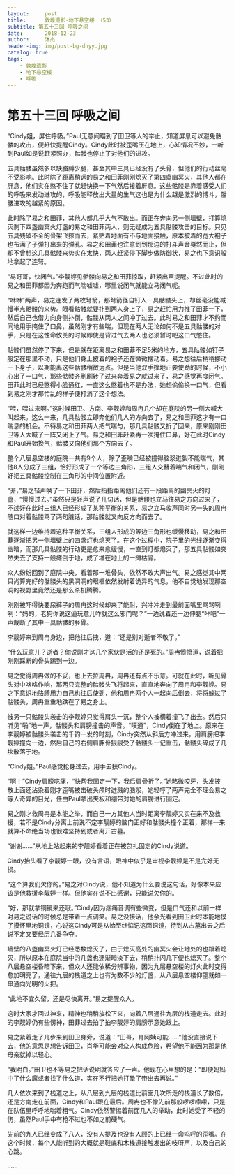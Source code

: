 ```yaml
---
layout:     post
title:      敦煌遗影·地下悬空楼 （53）
subtitle: 第五十三回 呼吸之间
date:       2018-12-23
author:     沐杰
header-img: img/post-bg-dhyy.jpg
catalog: true
tags:
    - 敦煌遗影
    - 地下悬空楼
    - 呼吸
---
```

# 第五十三回 呼吸之间

“Cindy姐，屏住呼吸。”Paul无意间瞄到了田卫等人的举止，知道屏息可以避免骷髅的攻击，便赶快提醒Cindy。Cindy此时被歪嘴压在地上，心知情况不妙，一听到Paul如是说赶紧照办，骷髅也停止了对他们的进攻。

五具骷髅虽然多以缺胳膊少腿，甚至其中三具已经没有了头骨，但他们的行动丝毫不受影响。此时除了距离稍远的易之和田菲刚刚熄灭了第四盏幽冥火，其他人都在屏息，他们实在憋不住了就赶快换一下气然后接着屏息。这些骷髅是靠着感受人们的呼吸来发动进攻的，呼吸能释放出大量的生气这也是为什么越是激烈的博斗，骷髅进攻的越紧的原因。

此时除了易之和田菲，其他人都几乎大气不敢出。而正在奔向另一侧墙壁，打算熄灭剩下四盏幽冥火灯盏的易之和田菲两人，则无疑成为五具骷髅攻击的目标。只见五具残破不全的骨架飞掠而去，紧贴着地面有不与地面接触，原本披着的宽大袍子也布满了子弹打出来的弹孔。易之和田菲也注意到到那边的打斗声音戛然而止，但却不曾想这几具骷髅来势实在太快，两人赶紧停下脚步做防御状，易之也下意识般地拿起了连弩。

“易哥哥，快闭气。”李靓婷见骷髅向易之和田菲掠取，赶紧出声提醒。不过此时的易之和田菲都因为奔跑而气喘嘘嘘，哪里说闭气就能立马闭气呢。

“咻咻”两声，易之连发了两枚弩箭，那弩箭径自钉入一具骷髅头上，却丝毫没能减慢半点骷髅的来势。眼看骷髅就要扑到两人身上了，易之赶忙用力推了田菲一下，然后自己也借力向身侧扑倒，骷髅从两人之间冲了过去。此时易之和田菲才不约而同地用手掩住了口鼻，虽然刚才有些喘，但现在两人无论如何不是五具骷髅的对手，只是在这性命攸关的时候即使是背过气去两人也必须暂时吧这口气憋住。

骷髅们虽然停了下来，但是就在距离易之和田菲不足5米的地方，五具骷髅如钉子般定在那里不动，只是他们身上披着的袍子还在微微摆动着。易之想往后稍稍挪动一下身子，以期能离这些骷髅稍微远点。但是当他双手撑地正要使劲的时候，不小心出了一口气，那些骷髅齐刷刷转了过来奔着易之就过来了，易之感觉再度闭气。田菲此时已经憋得小脸通红，一直这么憋着也不是办法，她想偷偷换一口气，但看到易之刚才那忙乱的样子便打消了这个想法。

“喂，喂过来啊。”这时候田卫、方南、李靓婷和周冉几个却在庭院的另一侧大喊大叫起来。这么一来，几具骷髅立即奔他们几人的方向去了，易之和田菲这才有一口喘息的机会。不待易之和田菲两人把气喘匀，那几具骷髅又折了回来，原来刚刚田卫等人大喊了一阵又闭上了气。易之和田菲赶紧再一次掩住口鼻，好在此时Cindy和Paul开始换气，骷髅又向他们那个方向去了。

整个八层悬空楼的庭院一共有9个人，除了歪嘴已经被撞得脑浆迸裂不能喘气，其他8人分成了三组，恰好形成了一个等边三角形，三组人交替着喘气和闭气，刚刚好把五具骷髅控制在三角形的中间位置附近。

“菲，”易之轻声唤了一下田菲，然后指指距离他们还有一段距离的幽冥火的灯盏，“慢慢过去。”虽然只是轻声说了几句话，但是骷髅也立马往易之方向过来了，不过好在此时三组人已经形成了某种平衡的关系，易之立马收声同时另一头的周冉随口对着骷髅骂了两句脏话，那骷髅就又向反方向而去了。

就这样一边维持着这种平衡关系，三组人形成的等边三角形也缓慢移动，易之和田菲逐渐把另一侧墙壁上的四盏灯也熄灭了。在这个过程中，院子里的光线逐渐变得幽暗，而那几具骷髅的行动更是愈来愈缓慢，一直到灯都熄灭了，那五具骷髅如突然失去了支持一般瘫倒于地，成了堆在地上的一摊枯骨。

众人纷纷回到了庭院中央，看着那一堆骨头，依然不敢大声出气。易之感觉其中两只尚算完好的骷髅头的黑洞洞的眼框依然发射着诡异的气息，他不自觉地发现那空洞的视野里竟然还是那么杀机腾腾。

刚刚被吓得快要尿裤子的周冉这时候却来了能耐，兴冲冲走到最前面嘴里骂骂咧咧：“妈的，老狗你说这逼玩意儿咋就这么邪门呢？”一边说着还一边伸腿“咔吧”一声裁断了其中一具骷髅的胫骨。

李靓婷来到周冉身边，把他往后拽，道：“还是别对逝者不敬了。”

“什么玩意儿？逝者？你说刚才这几个家伙是活的还是死的。”周冉愤愤道，说着把刚刚踩断的骨头踢到一边。

易之觉得周冉做的不妥，也上去拉周冉，周冉还有点不乐意。可就在此时，听见骨头对中咯咯作响，那两只完整的骷髅头飞将起来，直直地奔向了周冉和李靓婷。易之下意识地胳膊用力自己也往后使劲，他和周冉两个人一起向后倒去，将将躲过了骷髅头，周冉重重地跌在了易之身上。

被另一只骷髅头袭击的李靓婷只觉得肩头一沉，整个人被横着撞飞了出去。然后只听见“啪”地一声，骷髅头和肩膀撞击的声音。“噗通”，Cindy倒在了地上。原来在李靓婷被骷髅头袭击的千钧一发的时刻，Cindy突然从斜后方冲过来，用肩膀把李靓婷撞向一边，然后自己的右侧肩胛骨狠狠受了骷髅头一记重击，骷髅头碎成了几块散落于地。

“Cindy姐。”Paul感觉抢身过去，用手去扶Cindy。

“啊！”Cindy肩膀吃痛，“快帮我固定一下，我后肩骨折了。”她略微咬牙，头发披散上面还沾染着刚才歪嘴被击破头颅时迸溅的脑浆，她轻哼了两声完全不理会易之等人奇异的目光，任由Paul拿出夹板和绷带对她的肩膀进行固定。

易之刚才救周冉是本能之举，而自己一方其他人当时距离李靓婷又实在来不及救援，若不是Cindy分离上前说不定李靓婷的脑门正好和骷髅头撞个正着，那样一来就算不命绝当场也很难坚持到或者离开古墓。

“谢谢……”从地上站起来的李靓婷看着正在被包扎固定的Cindy说道。

Cindy抬头看了李靓婷一眼，没有言语，眼神中似乎是审视李靓婷是不是完好无损。

“这个算我们欠你的。”易之对Cindy说，他不知道为什么要说这句话，好像本来应该是他救援李靓婷一样。但他实在说不出感谢，只能说欠你的。

“好，那就拿铜镜来还哦。”Cindy因为疼痛音调有些微变，但是口气还和以前一样对易之说话的时候总是带着一点调笑。易之没接话，他余光看到田卫此时本能地摸了摸怀里地铜镜，心说这Cindy可是从始至终惦记这面铜镜，待到从古墓出去之后说不定又要经历几番争夺。

墙壁的八盏幽冥火灯已经悉数熄灭了，由于熄灭高处的幽冥火会让地处的也跟着熄灭，所以原本在庭院当中的几盏也逐渐暗淡下去，稍稍扑闪几下便也熄灭了。整个八层悬空楼昏暗下来，但众人还能依稀分辨事物，因为九层悬空楼的灯火此时变得愈加明亮了，通往九层的栈道之上也有为数不少的灯盏，从八层悬空楼仰望就如一串通向光明的火把。

“此地不宜久留，还是尽快离开。”易之提醒众人。

这时大家才回过神来，精神也稍稍放松下来，向着八层通往九层的栈道走去。此时的李靓婷仍有些愣神，田菲过去拍了拍李靓婷的肩膀示意她跟上。

易之紧着走了几步来到田卫身旁，说道：“田哥，肖阿姨可能……”他没直接说下去，他的意思是想告诉田卫，肖华可能会对众人构成危险，希望他不能因为那是他母亲就掉以轻心。

“我明白。”田卫也不等易之把话说明就答应了一声。他现在心里想的是：“即便妈妈中了什么魔或者找了什么道，实在不行把她打晕了带出去再说。”

几人依次来到了栈道之上，从八层到九层的栈道比前面几次所走的栈道长了数倍，还是方南走在前面，Cindy和Paul跟在最后。周冉也不像先前那般啰啰嗦嗦，只是在队伍里呼呼地喘着粗气。Cindy依然警惕着前面几人的举动，此时她受了不轻的伤，虽然Paul手中有枪不过也不如之前硬气。

先前的九人已经变成了八人，没有人提及也没有人顾的上已经一命呜呼的歪嘴。在这个时候，每个人能听到的大概就是鞋底和木栈道接触发出的吱呀声，以及自己的心跳。

……


